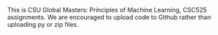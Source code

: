 This is CSU Global Masters: Principles of Machine Learning, CSC525 assignments. We are encouraged to upload code to Github rather than uploading py or zip files.  
